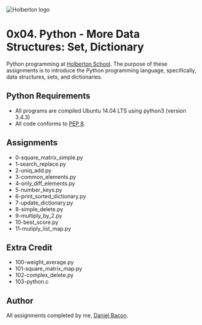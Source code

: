 <img src="https://www.holbertonschool.com/assets/holberton-logo-1cc451260ca3cd297def53f2250a9794810667c7ca7b5fa5879a569a457bf16f.png" alt="Holberton logo">

0x04. Python - More Data Structures: Set, Dictionary
====================================================
Python programming at [Holberton School](https://www.holbertonschool.com). The purpose of these assignments is to introduce the Python programming language, specifically, data structures, sets, and dictionaries.

Python Requirements
--------------
* All programs are compiled Ubuntu 14.04 LTS using python3 (version 3.4.3)
* All code conforms to [PEP 8](https://www.python.org/dev/peps/pep-0008/).

Assignments
-----------
* 0-square_matrix_simple.py
* 1-search_replace.py
* 2-uniq_add.py
* 3-common_elements.py
* 4-only_diff_elements.py
* 5-number_keys.py
* 6-print_sorted_dictionary.py
* 7-update_dictionary.py
* 8-simple_delete.py
* 9-multiply_by_2.py
* 10-best_score.py
* 11-mutiply_list_map.py

Extra Credit
------------
* 100-weight_average.py
* 101-square_matrix_map.py
* 102-complex_delete.py
* 103-python.c

Author
------
All assignments completed by me, [Daniel Bacon](https://github.com/dfbacon).
